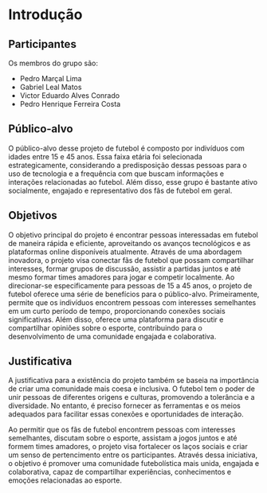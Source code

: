 # Introdução

## Participantes
Os membros do grupo são: 
- Pedro Marçal Lima
- Gabriel Leal Matos
- Victor Eduardo Alves Conrado
- Pedro Henrique Ferreira Costa

## Público-alvo
O público-alvo desse projeto de futebol é composto por indivíduos com idades entre 15 e 45 anos. Essa faixa etária foi selecionada estrategicamente, considerando a predisposição dessas pessoas para o uso de tecnologia e a frequência com que buscam informações e interações relacionadas ao futebol. Além disso, esse grupo é bastante ativo socialmente, engajado e representativo dos fãs de futebol em geral.


## Objetivos
O objetivo principal do projeto é encontrar pessoas interessadas em futebol de maneira rápida e eficiente, aproveitando os avanços tecnológicos e as plataformas online disponíveis atualmente. Através de uma abordagem inovadora, o projeto visa conectar fãs de futebol que possam compartilhar interesses, formar grupos de discussão, assistir a partidas juntos e até mesmo formar times amadores para jogar e competir localmente.
Ao direcionar-se especificamente para pessoas de 15 a 45 anos, o projeto de futebol oferece uma série de benefícios para o público-alvo. Primeiramente, permite que os indivíduos encontrem pessoas com interesses semelhantes em um curto período de tempo, proporcionando conexões sociais significativas. Além disso, oferece uma plataforma para discutir e compartilhar opiniões sobre o esporte, contribuindo para o desenvolvimento de uma comunidade engajada e colaborativa.


## Justificativa
A justificativa para a existência do projeto também se baseia na importância de criar uma comunidade mais coesa e inclusiva. O futebol tem o poder de unir pessoas de diferentes origens e culturas, promovendo a tolerância e a diversidade. No entanto, é preciso fornecer as ferramentas e os meios adequados para facilitar essas conexões e oportunidades de interação.

Ao permitir que os fãs de futebol encontrem pessoas com interesses semelhantes, discutam sobre o esporte, assistam a jogos juntos e até formem times amadores, o projeto visa fortalecer os laços sociais e criar um senso de pertencimento entre os participantes. Através dessa iniciativa, o objetivo é promover uma comunidade futebolística mais unida, engajada e colaborativa, capaz de compartilhar experiências, conhecimentos e emoções relacionadas ao esporte.
